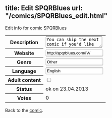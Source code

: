 title: Edit SPQRBlues
url: "/comics/SPQRBlues_edit.html"
---
Edit info for comic SPQRBlues

<form name="comic" action="http://gaepostmail.appengine.com/comic" name="post">
<table class="comicinfo">
<tr>
<th>Description</th><td><textarea name="description">You can skip the next comic if you'd like to pass over the rest of this (very mildly) mature theme. I've tried to clarify the legalities as pointed out in the comments.</textarea></td>
</tr>
<tr>
<th>Website</th><td><input type="text" name="url" value="http://spqrblues.com/IV/"/></td>
</tr>
<tr>
<th>Genre</th><td><input type="text" name="genre" value="Other"/></td>
</tr>
<tr>
<th>Language</th><td><input type="text" name="language" value="English"/></td>
</tr>
<tr>
<th>Adult content</th><td><input type="checkbox" name="adult" value="adult" /></td>
</tr>
<tr>
<th>Status</th><td>ok on 23.04.2013</td>
</tr>
<tr>
<th>Votes</th><td>0</div></td>
</tr>
</table>
</form>

Back to the [comic](/comics/SPQRBlues.html).
